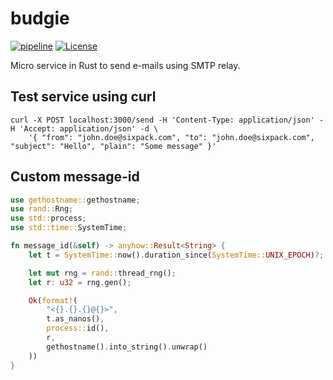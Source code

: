 # budgie

[![pipeline](https://github.com/ectobit/budgie/actions/workflows/pipeline.yml/badge.svg)](https://github.com/ectobit/budgie/actions/workflows/pipeline.yml)
[![License](https://img.shields.io/badge/license-BSD--2--Clause--Patent-orange.svg)](https://github.com/ectobit/budgie/blob/main/LICENSE)

Micro service in Rust to send e-mails using SMTP relay.

## Test service using curl

```
curl -X POST localhost:3000/send -H 'Content-Type: application/json' -H 'Accept: application/json' -d \
    '{ "from": "john.doe@sixpack.com", "to": "john.doe@sixpack.com", "subject": "Hello", "plain": "Some message" }'
```

## Custom message-id

```rust
use gethostname::gethostname;
use rand::Rng;
use std::process;
use std::time::SystemTime;

fn message_id(&self) -> anyhow::Result<String> {
    let t = SystemTime::now().duration_since(SystemTime::UNIX_EPOCH)?;

    let mut rng = rand::thread_rng();
    let r: u32 = rng.gen();

    Ok(format!(
        "<{}.{}.{}@{}>",
        t.as_nanos(),
        process::id(),
        r,
        gethostname().into_string().unwrap()
    ))
}
```
